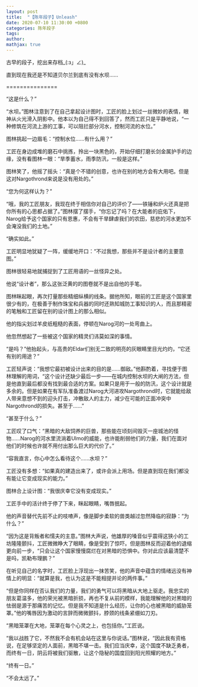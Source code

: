 ```yaml
---
layout: post
title:  "【陈年段子】Unleash"
date: 2020-07-10 11:30:00 +0800
categories: 陈年段子
tags: 
author: 
mathjax: true
---
```


古早的段子，挖出来存档_(:з」∠)_

直到现在我还是不知道贝尔兰到底有没有水坝……

===============

“这是什么？”

“水坝。”图林注意到了在自己拿起设计图时，工匠的脸上划过一丝微妙的表情，眼神从火光滑入阴影中。他本以为自己得不到回答了，然而工匠只是平静地说，“一种修筑在河流上游的工事，可以阻拦部分河水，控制河流的水位。”

图林挑起一边眉毛：“控制水位……有什么用？”

工匠在身边成堆的磨石中挑拣，拎出一块黑色的，开始仔细打磨长剑金属护手的边缘，没有看图林一眼：“旱季蓄水，雨季防汛，一般是这样。”

图林笑了，他摇了摇头：“真是个不错的创意，也许在别的地方会有大用吧。但是这对Nargothrond来说是没有用处的。”

“您为何这样认为？”

“哦，我的工匠朋友，我现在终于相信你对自己的评价了——铁锤和炉火还真是把你所有的心思都占据了。”图林摆了摆手，“你忘记了吗？在大能者的庇佑下，Narog给予这个国家的只有恩惠，不会有干旱肆虐我们的农田，慈悲的河水更加不会淹没我们的土地。”

“确实如此。”

工匠明显地犹疑了一阵，缓缓地开口：“不过我想，那些并不是设计者的主要意图。”

图林很轻易地就捕捉到了工匠用语的一丝怪异之处。

他说“设计者”，那么这张泛黄的的图卷就不是出自他的手笔。

图林眯起眼，再次打量那些精细纵横的线条。据他所知，眼前的工匠是这个国家里很少有的，在极善于制作珠宝和兵器的同时还熟知城防工事知识的人，而且那精密的笔触和工匠留在别的设计图上的那么相似。

他的指尖划过羊皮纸粗糙的表面，停顿在Narog河的一处弯曲上。

他忽然想起了一些被这个国家的精灵们讳莫如深的事情。

“是吗？”他抬起头，与高贵的Eldar们别无二致的明亮的灰眼睛里目光灼灼，“它还有别的用途？”

工匠轻声说：“我想它最初被设计出来的目的是……御敌。”他斟酌着，寻找便于图林理解的用词，“这个设计还缺少最后一步——在城内控制水坝的大闸的方法，但是他直到最后都没有找到最合适的方案。如果只是用于一般的防汛，这个设计就是多余的。但是如果在有军队准备渡过Narog大河进攻Nargothrond时，它就能给敌人带来意想不到的迎头打击，冲散敌人的主力，减少在可能的正面冲突中Nargothrond的损失。甚至于……”

“甚至于什么？”

工匠叹了口气：“黑暗的大敌饲养的巨兽，那些能在顷刻间毁灭一座城池的怪物……Narog的河水里流淌着Ulmo的威能，也许能削弱他们的力量，我们在面对他们的时候也许就不用付出那么巨大的代价了。”

“容我直言，你心中怎么看待这个……水坝？”

工匠没有多想：“如果真的建造出来了，或许会派上用场。但是直到现在我们都没有能让它变成现实的能力。”

图林合上设计图：“我很庆幸它没有变成现实。”

工匠手中的活计终于停了下来，眯起眼睛，嘴唇抿起。

他的声音替代先前不止的吱喳声，像是脚步柔软的兽类越过忽然降临的寂静：“为什么？”

“因为这是背叛者和懦夫的主意。”图林大声说，他雄厚的嗓音似乎震得这狭小的工坊隆隆颤抖，工匠微微睁大了眼睛，像是受到了惊吓。但是图林反而迎着他的退缩更向前一步，“只会让这个国家慢慢腐烂在对黑暗的恐惧中。你对此应该最清楚不是吗，凯勒布理鹏？”

在听见自己的名字时，工匠脸上浮现出一抹苦笑，他的声音中蕴含的情绪远没有神情上的明显：“就算是我，也认为这是不能相提并论的两件事。”

“但是你同样在否认我们的力量，我们的勇气可以将黑暗从大地上驱走。我忠实的朋友葛温多，他的荣光被黑暗折损，再也不复从前的模样，我能理解他的对黑暗的怯弱是源于那痛苦的记忆。但是我不知道是什么经历，让你的心也被黑暗的威胁笼罩。”他的嘴唇因为激动的言辞而微微颤抖，脖颈的线条紧绷如刀刃。

“黑暗笼罩在大地，笼罩在每个心灵之上，也包括你。”工匠说。

“我以战胜了它，不然我不会有机会站在这里与你说话。”图林说，“因此我有资格说，在足够坚定的人面前，黑暗不堪一击。我们应当庆幸，这个国度不缺乏勇者，而终有一日，阴云将被我们驱散，让这个隐秘的国度回到阳光照耀的地方。”

“终有一日。”

“不会太远了。”

